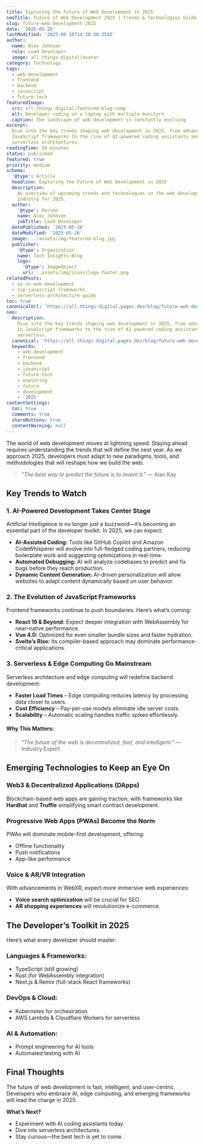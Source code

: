 ```yaml
---
title: Exploring the Future of Web Development in 2025
seoTitle: Future of Web Development 2025 | Trends & Technologies Guide
slug: future-web-development-2025
date: '2025-05-26'
lastModified: '2025-06-16T14:28:38.354Z'
author:
  name: Alex Johnson
  role: Lead Developer
  image: all-things-digital/avatar
category: Technology
tags:
  - web-development
  - frontend
  - backend
  - javascript
  - future-tech
featuredImage:
  src: all-things-digital/featured-blog-comp
  alt: Developer coding on a laptop with multiple monitors
  caption: The landscape of web development is constantly evolving.
excerpt:
  Dive into the key trends shaping web development in 2025, from advancements in
  JavaScript frameworks to the rise of AI-powered coding assistants and
  serverless architectures.
readingTime: 10 minutes
status: published
featured: true
priority: medium
schema:
  '@type': Article
  headline: Exploring the Future of Web Development in 2025
  description:
    An overview of upcoming trends and technologies in the web development
    industry for 2025.
  author:
    '@type': Person
    name: Alex Johnson
    jobTitle: Lead Developer
  datePublished: '2025-05-26'
  dateModified: '2025-05-26'
  image: ../assets/img/featured-blog.jpg
  publisher:
    '@type': Organization
    name: Tech Insights Blog
    logo:
      '@type': ImageObject
      url: ..assets/img/icons/logo-footer.png
relatedPosts:
  - ai-in-web-development
  - top-javascript-frameworks
  - serverless-architecture-guide
toc: true
canonicalUrl: 'https://all-things-digital.pages.dev/blog/future-web-development-2025'
seo:
  description:
    Dive into the key trends shaping web development in 2025, from advancements
    in JavaScript frameworks to the rise of AI-powered coding assistants and
    serverless.
  canonical: 'https://all-things-digital.pages.dev/blog/future-web-development-2025'
  keywords:
    - web-development
    - frontend
    - backend
    - javascript
    - future-tech
    - exploring
    - future
    - development
    - '2025'
contentSettings:
  toc: true
  comments: true
  shareButtons: true
  contentWarning: null
---
```


The world of web development moves at lightning speed. Staying ahead requires understanding the trends that will define the next year. As we approach 2025, developers must adapt to new paradigms, tools, and methodologies that will reshape how we build the web.

> _"The best way to predict the future is to invent it."_ — Alan Kay

## Key Trends to Watch

### 1. **AI-Powered Development Takes Center Stage**

Artificial Intelligence is no longer just a buzzword—it’s becoming an essential part of the developer toolkit. In 2025, we can expect:

- **AI-Assisted Coding:** Tools like GitHub Copilot and Amazon CodeWhisperer will evolve into full-fledged coding partners, reducing boilerplate work and suggesting optimizations in real-time.
- **Automated Debugging:** AI will analyze codebases to predict and fix bugs before they reach production.
- **Dynamic Content Generation:** AI-driven personalization will allow websites to adapt content dynamically based on user behavior.

### 2. **The Evolution of JavaScript Frameworks**

Frontend frameworks continue to push boundaries. Here’s what’s coming:

- **React 19 & Beyond:** Expect deeper integration with WebAssembly for near-native performance.
- **Vue 4.0:** Optimized for even smaller bundle sizes and faster hydration.
- **Svelte’s Rise:** Its compiler-based approach may dominate performance-critical applications.

### 3. **Serverless & Edge Computing Go Mainstream**

Serverless architecture and edge computing will redefine backend development:

- **Faster Load Times** – Edge computing reduces latency by processing data closer to users.
- **Cost Efficiency** – Pay-per-use models eliminate idle server costs.
- **Scalability** – Automatic scaling handles traffic spikes effortlessly.

#### Why This Matters:

> _"The future of the web is decentralized, fast, and intelligent."_ — Industry Expert

## Emerging Technologies to Keep an Eye On

### **Web3 & Decentralized Applications (DApps)**

Blockchain-based web apps are gaining traction, with frameworks like **Hardhat** and **Truffle** simplifying smart contract development.

### **Progressive Web Apps (PWAs) Become the Norm**

PWAs will dominate mobile-first development, offering:

- Offline functionality
- Push notifications
- App-like performance

### **Voice & AR/VR Integration**

With advancements in WebXR, expect more immersive web experiences:

- **Voice search optimization** will be crucial for SEO.
- **AR shopping experiences** will revolutionize e-commerce.

## The Developer’s Toolkit in 2025

Here’s what every developer should master:

### **Languages & Frameworks:**

- TypeScript (still growing)
- Rust (for WebAssembly integration)
- Next.js & Remix (full-stack React frameworks)

### **DevOps & Cloud:**

- Kubernetes for orchestration
- AWS Lambda & Cloudflare Workers for serverless

### **AI & Automation:**

- Prompt engineering for AI tools
- Automated testing with AI

## Final Thoughts

The future of web development is fast, intelligent, and user-centric. Developers who embrace AI, edge computing, and emerging frameworks will lead the charge in 2025.

**What’s Next?**

- Experiment with AI coding assistants today.
- Dive into serverless architectures.
- Stay curious—the best tech is yet to come.
